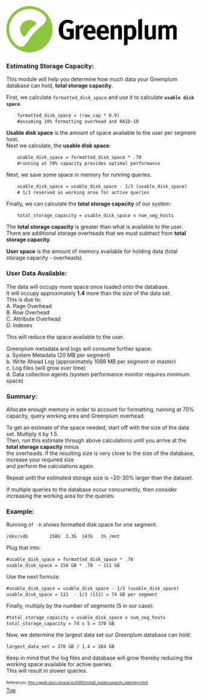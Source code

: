![Greenplum](https://github.com/syuja/GreenPlumSetup/blob/master/img/greenplum-logo.png)
<a id='top'></a>

### Estimating Storage Capacity:  
This module will help you determine how much data your Greenplum database can hold, **total storage capacity**.   

First, we calculate `formatted_disk_space` and use it to calculate **`usable disk space`**.   

        formatted_disk_space = (raw_cap * 0.9)  
        #assuming 10% formatting overhead and RAID-10   

**Usable disk space** is the amount of space available to the user per segment host.   
Next we calculate, the **usable disk space**:  

        usable_disk_space = formatted_disk_space * .70   
        #running at 70% capacity provides optimal performance   

Next, we save some space in memory for running queries.  

        usable_disk_space = usable_disk_space - 1/3 (usable_disk_space) 
        # 1/3 reserved as working area for active queries 
  

Finally, we can calculate the **total storage capacity** of our system:  

        total_storage_capacity = usable_disk_space x num_seg_hosts 


The **total storage capacity** is greater than what is available to the user.   
There are additional storage overheads that we must subtract from **total storage capacity**.   

**User space** is the amount of memory available for holding data (total storage capacity - overheads).   

### User Data Available:  
The data will occupy more space once loaded onto the database.  
It will occupy approximately **1.4** more than the size of the data set.  
This is due to:  
        A. Page Overhead  
        B. Row Overhead  
        C. Attribute Overhead  
        D. Indexes  

This will reduce the space available to the user.  

Greenplum metadata and logs will consume further space:  
         a. System Metadata (20 MB per segment)  
         b. Write Ahead Log (approximately 1088 MB per segment or master)  
          c. Log files (will grow over time)  
          d. Data collection agents (system performance monitor requires minimum space)  
  
### Summary:  
Allocate enough memory in order to account for formatting, running at 70% capacity, query working area and 
Greenplum overhead.  

To get an estimate of the space needed, start off with the size of the data set. Multiply it by 1.5.  
Then, run this estimate through above calculations until you arrive at the  **total storage capacity** minus  
the overheads. If the resulting size is very close to the size of the database, increase your required size  
and perform the calculations again.    
  
Repeat until the estimated storage size is ~20-30% larger than the dataset.  

If multiple queries to the database occur concurrently, then consider increasing the working area for the queries.  

 


### Example:  
Running `df -h` shows formatted disk space for one segment.  

    /dev/vdb        158G  3.3G  147G   3% /mnt

Plug that into:  

    #usable_disk_space = formatted_disk_space * .70  
    usable_disk_space = 158 GB * .70  ~ 111 GB  

Use the next formula:  

    #usable_disk_space = usable_disk_space - 1/3 (usable_disk_space)  
    usable_disk_space = 111  - 1/3 (111) = 74 GB per segment  

Finally, multiply by the number of segments (5 in our case):  

    #total_storage_capacity = usable_disk_space x num_seg_hosts  
    total_storage_capacity = 74 x 5 = 370 GB  

Now, we determine the largest data set our Greenplum database can hold:  

    largest_data_set = 370 GB / 1.4 = 264 GB  

Keep in mind that the log files and database will grow thereby reducing the working space available for active queries.  
This will result in slower queries.  


<sub><sup> References: http://gpdb.docs.pivotal.io/4360/install_guide/capacity_planning.html </sub></sup>  
[Top](#top)   
